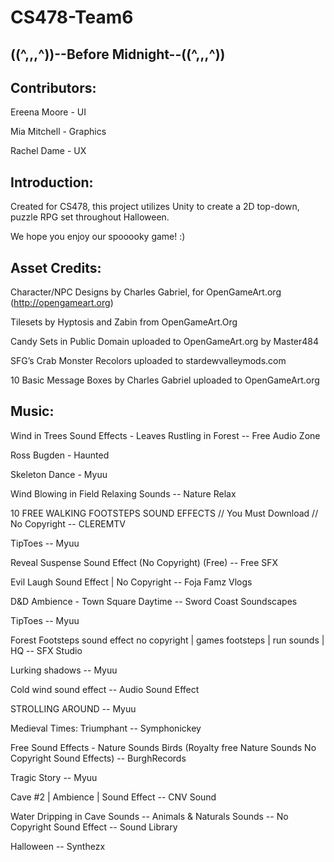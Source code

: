 # CS478-Team6

((^,,,^))--Before Midnight--((^,,,^))
---------------------------------------------

Contributors:
-------------

Ereena Moore - UI

Mia Mitchell - Graphics

Rachel Dame - UX

Introduction:
-------------

Created for CS478, this project utilizes Unity to create a 2D top-down, puzzle RPG set throughout Halloween. 

We hope you enjoy our spooooky game! :)




Asset Credits:
-------------
Character/NPC Designs by Charles Gabriel, for OpenGameArt.org (http://opengameart.org)

Tilesets by Hyptosis and Zabin from OpenGameArt.Org

Candy Sets in Public Domain uploaded to OpenGameArt.org by Master484

SFG’s Crab Monster Recolors uploaded to stardewvalleymods.com

10 Basic Message Boxes by Charles Gabriel uploaded to OpenGameArt.org

Music:
-------

Wind in Trees Sound Effects - Leaves Rustling in Forest -- Free Audio Zone

Ross Bugden - Haunted

Skeleton Dance - Myuu

Wind Blowing in Field Relaxing Sounds -- Nature Relax

10 FREE WALKING FOOTSTEPS SOUND EFFECTS // You Must Download // No Copyright -- CLEREMTV

TipToes -- Myuu

Reveal Suspense Sound Effect (No Copyright) (Free) -- Free SFX

Evil Laugh Sound Effect | No Copyright -- Foja Famz Vlogs

D&D Ambience - Town Square Daytime -- Sword Coast Soundscapes

TipToes -- Myuu

Forest Footsteps sound effect no copyright | games footsteps | run sounds | HQ -- SFX Studio

Lurking shadows -- Myuu

Cold wind sound effect -- Audio Sound Effect

STROLLING AROUND -- Myuu

Medieval Times: Triumphant -- Symphonickey

Free Sound Effects - Nature Sounds Birds (Royalty free Nature Sounds No Copyright Sound Effects) -- BurghRecords

Tragic Story -- Myuu

 Cave #2 | Ambience | Sound Effect -- CNV Sound

Water Dripping in Cave Sounds -- Animals & Naturals Sounds -- No Copyright Sound Effect -- Sound Library

Halloween -- Synthezx
